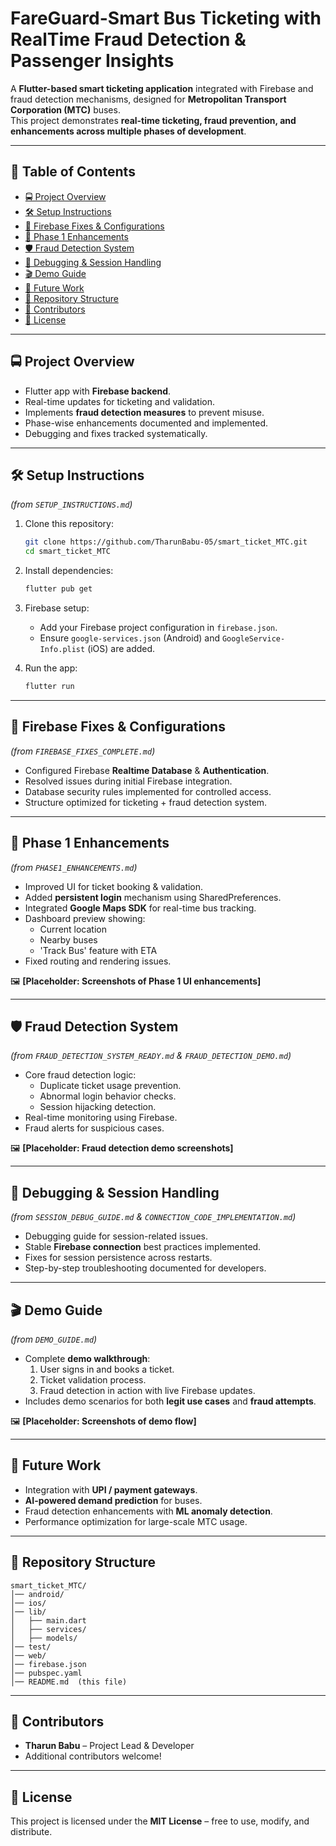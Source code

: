 # FareGuard-Smart Bus Ticketing with RealTime Fraud Detection & Passenger Insights

A **Flutter-based smart ticketing application** integrated with Firebase and fraud detection mechanisms, designed for **Metropolitan Transport Corporation (MTC)** buses.  
This project demonstrates **real-time ticketing, fraud prevention, and enhancements across multiple phases of development**.

---

## 📑 Table of Contents
- [🚍 Project Overview](#-project-overview)
- [🛠️ Setup Instructions](#️-setup-instructions)
- [🔑 Firebase Fixes & Configurations](#-firebase-fixes--configurations)
- [📲 Phase 1 Enhancements](#-phase-1-enhancements)
- [🛡️ Fraud Detection System](#️-fraud-detection-system)
- [🔧 Debugging & Session Handling](#-debugging--session-handling)
- [🎬 Demo Guide](#-demo-guide)
- [🚀 Future Work](#-future-work)
- [📂 Repository Structure](#-repository-structure)
- [👥 Contributors](#-contributors)
- [📜 License](#-license)

---

## 🚍 Project Overview
- Flutter app with **Firebase backend**.
- Real-time updates for ticketing and validation.
- Implements **fraud detection measures** to prevent misuse.
- Phase-wise enhancements documented and implemented.
- Debugging and fixes tracked systematically.

---

## 🛠️ Setup Instructions
*(from `SETUP_INSTRUCTIONS.md`)*

1. Clone this repository:
   ```bash
   git clone https://github.com/TharunBabu-05/smart_ticket_MTC.git
   cd smart_ticket_MTC
   ```

2. Install dependencies:
   ```bash
   flutter pub get
   ```

3. Firebase setup:
   - Add your Firebase project configuration in `firebase.json`.
   - Ensure `google-services.json` (Android) and `GoogleService-Info.plist` (iOS) are added.

4. Run the app:
   ```bash
   flutter run
   ```

---

## 🔑 Firebase Fixes & Configurations
*(from `FIREBASE_FIXES_COMPLETE.md`)*

- Configured Firebase **Realtime Database** & **Authentication**.
- Resolved issues during initial Firebase integration.
- Database security rules implemented for controlled access.
- Structure optimized for ticketing + fraud detection system.

---

## 📲 Phase 1 Enhancements
*(from `PHASE1_ENHANCEMENTS.md`)*

- Improved UI for ticket booking & validation.
- Added **persistent login** mechanism using SharedPreferences.
- Integrated **Google Maps SDK** for real-time bus tracking.
- Dashboard preview showing:
  - Current location
  - Nearby buses
  - 'Track Bus' feature with ETA
- Fixed routing and rendering issues.

🖼️ **[Placeholder: Screenshots of Phase 1 UI enhancements]**

---

## 🛡️ Fraud Detection System
*(from `FRAUD_DETECTION_SYSTEM_READY.md` & `FRAUD_DETECTION_DEMO.md`)*

- Core fraud detection logic:
  - Duplicate ticket usage prevention.
  - Abnormal login behavior checks.
  - Session hijacking detection.
- Real-time monitoring using Firebase.
- Fraud alerts for suspicious cases.

🖼️ **[Placeholder: Fraud detection demo screenshots]**

---

## 🔧 Debugging & Session Handling
*(from `SESSION_DEBUG_GUIDE.md` & `CONNECTION_CODE_IMPLEMENTATION.md`)*

- Debugging guide for session-related issues.
- Stable **Firebase connection** best practices implemented.
- Fixes for session persistence across restarts.
- Step-by-step troubleshooting documented for developers.

---

## 🎬 Demo Guide
*(from `DEMO_GUIDE.md`)*

- Complete **demo walkthrough**:
  1. User signs in and books a ticket.
  2. Ticket validation process.
  3. Fraud detection in action with live Firebase updates.
- Includes demo scenarios for both **legit use cases** and **fraud attempts**.

🖼️ **[Placeholder: Screenshots of demo flow]**

---

## 🚀 Future Work
- Integration with **UPI / payment gateways**.
- **AI-powered demand prediction** for buses.
- Fraud detection enhancements with **ML anomaly detection**.
- Performance optimization for large-scale MTC usage.

---

## 📂 Repository Structure
```
smart_ticket_MTC/
│── android/
│── ios/
│── lib/
│   ├── main.dart
│   ├── services/
│   ├── models/
│── test/
│── web/
│── firebase.json
│── pubspec.yaml
│── README.md  (this file)
```

---

## 👥 Contributors
- **Tharun Babu** – Project Lead & Developer  
- Additional contributors welcome!  

---

## 📜 License
This project is licensed under the **MIT License** – free to use, modify, and distribute.
